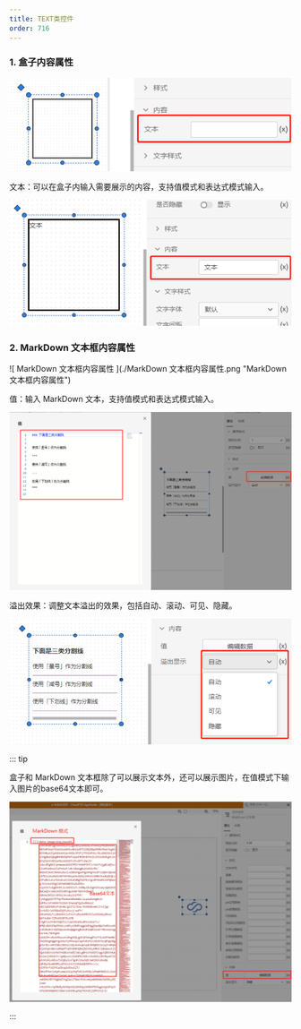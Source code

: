 ```yaml
---
title: TEXT类控件
order: 716
---
```


### 1. 盒子内容属性

![盒子内容属性](./盒子内容属性.png "盒子内容属性")

文本：可以在盒子内输入需要展示的内容，支持值模式和表达式模式输入。

![盒子文本](./盒子文本.png "盒子文本")

### 2. MarkDown 文本框内容属性

![ MarkDown 文本框内容属性 ](./MarkDown 文本框内容属性.png "MarkDown 文本框内容属性")

值：输入 MarkDown 文本，支持值模式和表达式模式输入。

![ MarkDown 文本框](./MarkDown文本框.png "MarkDown 文本框")

溢出效果：调整文本溢出的效果，包括自动、滚动、可见、隐藏。

![溢出效果](./溢出效果.png "溢出效果")

::: tip

盒子和 MarkDown 文本框除了可以展示文本外，还可以展示图片，在值模式下输入图片的base64文本即可。

![插入图片](./插入图片.png "插入图片")

:::

